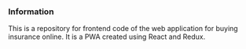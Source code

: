 ### Information

This is a repository for frontend code of the web application for buying insurance online. It is a PWA created using React and Redux.
